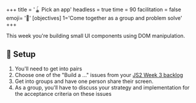 +++
title = '🪀 Pick an app'
headless = true
time = 90
facilitation = false
emoji= '🧩'
[objectives]
1='Come together as a group and problem solve'
+++

This week you're building small UI components using DOM manipulation.

## 🧰 Setup

1. You'll need to get into pairs
2. Choose one of the "Build a ..." issues from your [JS2 Week 3 backlog](https://curriculum.codeyourfuture.io/js2/sprints/3/backlog/)
3. Get into groups and have one person share their screen.
4. As a group, you'll have to discuss your strategy and implementation for the acceptance criteria on these issues
